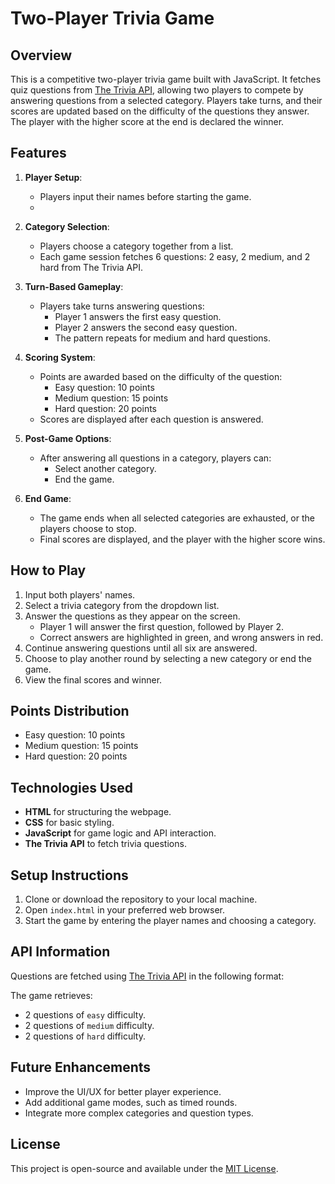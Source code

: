 # Two-Player Trivia Game

## Overview

This is a competitive two-player trivia game built with JavaScript. It fetches quiz questions from [The Trivia API](https://the-trivia-api.com/docs/v2/), allowing two players to compete by answering questions from a selected category. Players take turns, and their scores are updated based on the difficulty of the questions they answer. The player with the higher score at the end is declared the winner.

## Features

1. **Player Setup**:
   - Players input their names before starting the game.
   - 
2. **Category Selection**:
   - Players choose a category together from a list.
   - Each game session fetches 6 questions: 2 easy, 2 medium, and 2 hard from The Trivia API.

3. **Turn-Based Gameplay**:
   - Players take turns answering questions:
     - Player 1 answers the first easy question.
     - Player 2 answers the second easy question.
     - The pattern repeats for medium and hard questions.

4. **Scoring System**:
   - Points are awarded based on the difficulty of the question:
     - Easy question: 10 points
     - Medium question: 15 points
     - Hard question: 20 points
   - Scores are displayed after each question is answered.

5. **Post-Game Options**:
   - After answering all questions in a category, players can:
     - Select another category.
     - End the game.

6. **End Game**:
   - The game ends when all selected categories are exhausted, or the players choose to stop.
   - Final scores are displayed, and the player with the higher score wins.

## How to Play

1. Input both players' names.
2. Select a trivia category from the dropdown list.
3. Answer the questions as they appear on the screen.
   - Player 1 will answer the first question, followed by Player 2.
   - Correct answers are highlighted in green, and wrong answers in red.
4. Continue answering questions until all six are answered.
5. Choose to play another round by selecting a new category or end the game.
6. View the final scores and winner.

## Points Distribution

- Easy question: 10 points
- Medium question: 15 points
- Hard question: 20 points

## Technologies Used

- **HTML** for structuring the webpage.
- **CSS** for basic styling.
- **JavaScript** for game logic and API interaction.
- **The Trivia API** to fetch trivia questions.

## Setup Instructions

1. Clone or download the repository to your local machine.
2. Open `index.html` in your preferred web browser.
3. Start the game by entering the player names and choosing a category.

## API Information

Questions are fetched using [The Trivia API](https://the-trivia-api.com/docs/v2/) in the following format:


The game retrieves:
- 2 questions of `easy` difficulty.
- 2 questions of `medium` difficulty.
- 2 questions of `hard` difficulty.

## Future Enhancements

- Improve the UI/UX for better player experience.
- Add additional game modes, such as timed rounds.
- Integrate more complex categories and question types.

## License

This project is open-source and available under the [MIT License](LICENSE).
